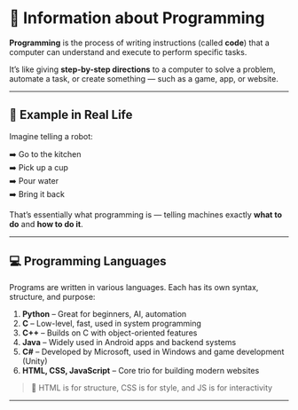 # 🧠 Information about Programming

**Programming** is the process of writing instructions (called **code**) that a computer can understand and execute to perform specific tasks.

It’s like giving **step-by-step directions** to a computer to solve a problem, automate a task, or create something — such as a game, app, or website.

---

## 🤖 Example in Real Life

Imagine telling a robot:

➡️ Go to the kitchen  
➡️ Pick up a cup  
➡️ Pour water  
➡️ Bring it back  

That’s essentially what programming is — telling machines exactly **what to do** and **how to do it**.

---

## 💻 Programming Languages

Programs are written in various languages. Each has its own syntax, structure, and purpose:

1. **Python** – Great for beginners, AI, automation  
2. **C** – Low-level, fast, used in system programming  
3. **C++** – Builds on C with object-oriented features  
4. **Java** – Widely used in Android apps and backend systems  
5. **C#** – Developed by Microsoft, used in Windows and game development (Unity)  
6. **HTML, CSS, JavaScript** – Core trio for building modern websites  

> 🧩 HTML is for structure, CSS is for style, and JS is for interactivity

---

